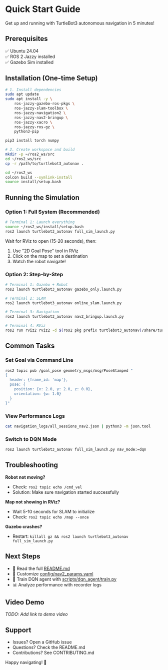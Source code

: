 # Quick Start Guide

Get up and running with TurtleBot3 autonomous navigation in 5 minutes!

## Prerequisites

✅ Ubuntu 24.04  
✅ ROS 2 Jazzy installed  
✅ Gazebo Sim installed  

## Installation (One-time Setup)

```bash
# 1. Install dependencies
sudo apt update
sudo apt install -y \
    ros-jazzy-gazebo-ros-pkgs \
    ros-jazzy-slam-toolbox \
    ros-jazzy-navigation2 \
    ros-jazzy-nav2-bringup \
    ros-jazzy-xacro \
    ros-jazzy-ros-gz \
    python3-pip

pip3 install torch numpy

# 2. Create workspace and build
mkdir -p ~/ros2_ws/src
cd ~/ros2_ws/src
cp -r /path/to/turtlebot3_autonav .

cd ~/ros2_ws
colcon build --symlink-install
source install/setup.bash
```

## Running the Simulation

### Option 1: Full System (Recommended)

```bash
# Terminal 1: Launch everything
source ~/ros2_ws/install/setup.bash
ros2 launch turtlebot3_autonav full_sim_launch.py
```

Wait for RViz to open (15-20 seconds), then:
1. Use "2D Goal Pose" tool in RViz
2. Click on the map to set a destination
3. Watch the robot navigate!

### Option 2: Step-by-Step

```bash
# Terminal 1: Gazebo + Robot
ros2 launch turtlebot3_autonav gazebo_only.launch.py

# Terminal 2: SLAM
ros2 launch turtlebot3_autonav online_slam.launch.py

# Terminal 3: Navigation
ros2 launch turtlebot3_autonav nav2_bringup.launch.py

# Terminal 4: RViz
ros2 run rviz2 rviz2 -d $(ros2 pkg prefix turtlebot3_autonav)/share/turtlebot3_autonav/rviz/navigation.rviz
```

## Common Tasks

### Set Goal via Command Line

```bash
ros2 topic pub /goal_pose geometry_msgs/msg/PoseStamped "
{
  header: {frame_id: 'map'},
  pose: {
    position: {x: 2.0, y: 2.0, z: 0.0},
    orientation: {w: 1.0}
  }
}"
```

### View Performance Logs

```bash
cat navigation_logs/all_sessions_nav2.json | python3 -m json.tool
```

### Switch to DQN Mode

```bash
ros2 launch turtlebot3_autonav full_sim_launch.py nav_mode:=dqn
```

## Troubleshooting

**Robot not moving?**
- Check: `ros2 topic echo /cmd_vel`
- Solution: Make sure navigation started successfully

**Map not showing in RViz?**
- Wait 5-10 seconds for SLAM to initialize
- Check: `ros2 topic echo /map --once`

**Gazebo crashes?**
- Restart: `killall gz && ros2 launch turtlebot3_autonav full_sim_launch.py`

## Next Steps

- 📖 Read the full [README.md](README.md)
- 🔧 Customize [config/nav2_params.yaml](config/nav2_params.yaml)
- 🤖 Train DQN agent with [scripts/dqn_agent/train.py](scripts/dqn_agent/train.py)
- 📊 Analyze performance with recorder logs

## Video Demo

*TODO: Add link to demo video*

## Support

- Issues? Open a GitHub issue
- Questions? Check the README.md
- Contributions? See CONTRIBUTING.md

Happy navigating! 🚀

